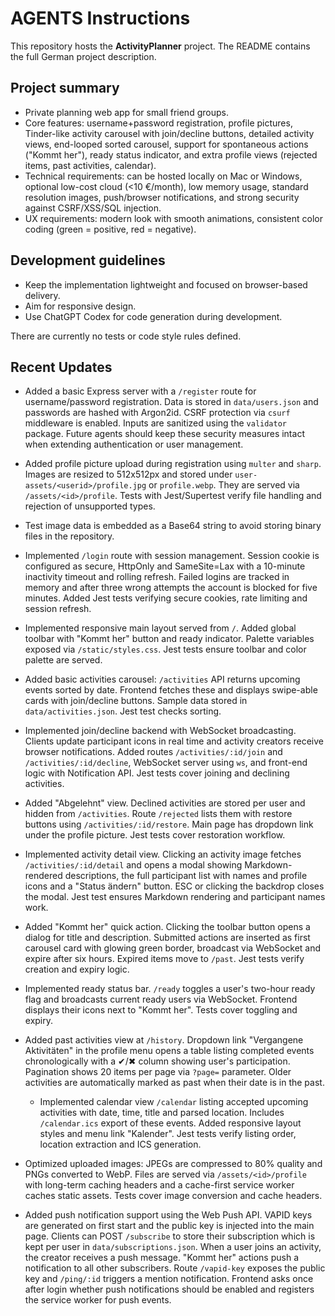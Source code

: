 # AGENTS Instructions

This repository hosts the **ActivityPlanner** project. The README contains the full German project description.

## Project summary
- Private planning web app for small friend groups.
- Core features: username+password registration, profile pictures, Tinder-like activity carousel with join/decline buttons, detailed activity views, end-looped sorted carousel, support for spontaneous actions ("Kommt her"), ready status indicator, and extra profile views (rejected items, past activities, calendar).
- Technical requirements: can be hosted locally on Mac or Windows, optional low-cost cloud (<10 €/month), low memory usage, standard resolution images, push/browser notifications, and strong security against CSRF/XSS/SQL injection.
- UX requirements: modern look with smooth animations, consistent color coding (green = positive, red = negative).

## Development guidelines
- Keep the implementation lightweight and focused on browser-based delivery.
- Aim for responsive design.
- Use ChatGPT Codex for code generation during development.

There are currently no tests or code style rules defined.

## Recent Updates
* Added a basic Express server with a `/register` route for username/password
  registration. Data is stored in `data/users.json` and passwords are hashed with
  Argon2id. CSRF protection via `csurf` middleware is enabled. Inputs are
  sanitized using the `validator` package. Future agents should keep these
  security measures intact when extending authentication or user management.
* Added profile picture upload during registration using `multer` and `sharp`.
  Images are resized to 512x512px and stored under `user-assets/<userid>/profile.jpg`
  or `profile.webp`. They are served via `/assets/<id>/profile`. Tests with
  Jest/Supertest verify file handling and rejection of unsupported types.
* Test image data is embedded as a Base64 string to avoid storing binary files
  in the repository.
* Implemented `/login` route with session management. Session cookie is
  configured as secure, HttpOnly and SameSite=Lax with a 10-minute inactivity
  timeout and rolling refresh. Failed logins are tracked in memory and after
  three wrong attempts the account is blocked for five minutes. Added Jest tests
  verifying secure cookies, rate limiting and session refresh.

* Implemented responsive main layout served from `/`. Added global toolbar with "Kommt her" button and ready indicator. Palette variables exposed via `/static/styles.css`. Jest tests ensure toolbar and color palette are served.
* Added basic activities carousel: `/activities` API returns upcoming events sorted by date. Frontend fetches these and displays swipe-able cards with join/decline buttons. Sample data stored in `data/activities.json`. Jest test checks sorting.
* Implemented join/decline backend with WebSocket broadcasting. Clients update participant icons in real time and activity creators receive browser notifications. Added routes `/activities/:id/join` and `/activities/:id/decline`, WebSocket server using `ws`, and front-end logic with Notification API. Jest tests cover joining and declining activities.
* Added "Abgelehnt" view. Declined activities are stored per user and hidden from `/activities`. Route `/rejected` lists them with restore buttons using `/activities/:id/restore`. Main page has dropdown link under the profile picture. Jest tests cover restoration workflow.
* Implemented activity detail view. Clicking an activity image fetches `/activities/:id/detail` and opens a modal showing Markdown-rendered descriptions, the full participant list with names and profile icons and a "Status ändern" button. ESC or clicking the backdrop closes the modal. Jest test ensures Markdown rendering and participant names work.
* Added "Kommt her" quick action. Clicking the toolbar button opens a dialog for title and description. Submitted actions are inserted as first carousel card with glowing green border, broadcast via WebSocket and expire after six hours. Expired items move to `/past`. Jest tests verify creation and expiry logic.
* Implemented ready status bar. `/ready` toggles a user's two-hour ready flag and broadcasts current ready users via WebSocket. Frontend displays their icons next to "Kommt her". Tests cover toggling and expiry.
* Added past activities view at `/history`. Dropdown link "Vergangene Aktivitäten" in the profile menu opens a table listing completed events chronologically with a ✔/✖ column showing user's participation. Pagination shows 20 items per page via `?page=` parameter. Older activities are automatically marked as past when their date is in the past.
  * Implemented calendar view `/calendar` listing accepted upcoming activities with date, time, title and parsed location. Includes `/calendar.ics` export of these events. Added responsive layout styles and menu link "Kalender". Jest tests verify listing order, location extraction and ICS generation.
* Optimized uploaded images: JPEGs are compressed to 80% quality and PNGs converted to WebP. Files are served via `/assets/<id>/profile` with long-term caching headers and a cache-first service worker caches static assets. Tests cover image conversion and cache headers.
* Added push notification support using the Web Push API. VAPID keys are generated on first start and the public key is injected into the main page. Clients can POST `/subscribe` to store their subscription which is kept per user in `data/subscriptions.json`. When a user joins an activity, the creator receives a push message. "Kommt her" actions push a notification to all other subscribers. Route `/vapid-key` exposes the public key and `/ping/:id` triggers a mention notification. Frontend asks once after login whether push notifications should be enabled and registers the service worker for push events.
